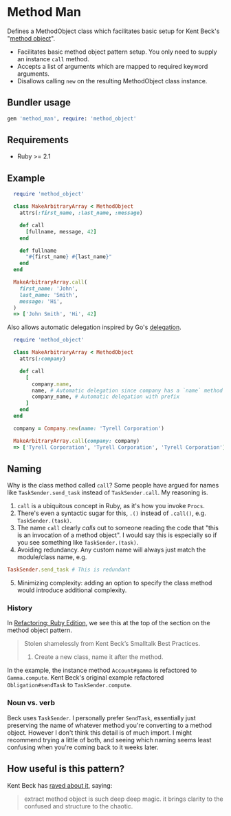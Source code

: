 # Method Man

Defines a MethodObject class which facilitates basic setup for Kent Beck's "[method object](http://c2.com/cgi/wiki?MethodObject)".

* Facilitates basic method object pattern setup. You only need to supply an instance `call` method.
* Accepts a list of arguments which are mapped to required keyword arguments.
* Disallows calling `new` on the resulting MethodObject class instance.

## Bundler usage

```ruby
gem 'method_man', require: 'method_object'
```

## Requirements
* Ruby >= 2.1

## Example

```ruby
  require 'method_object'

  class MakeArbitraryArray < MethodObject
    attrs(:first_name, :last_name, :message)

    def call
      [fullname, message, 42]
    end

    def fullname
      "#{first_name} #{last_name}"
    end
  end

  MakeArbitraryArray.call(
    first_name: 'John',
    last_name: 'Smith',
    message: 'Hi',
  )
  => ['John Smith', 'Hi', 42]
```

Also allows automatic delegation inspired by Go's
[delegation](https://nathany.com/good/).


```ruby
  require 'method_object'

  class MakeArbitraryArray < MethodObject
    attrs(:company)

    def call
      [
        company.name,
        name, # Automatic delegation since company has a `name` method
        company_name, # Automatic delegation with prefix
      ]
    end
  end

  company = Company.new(name: 'Tyrell Corporation')

  MakeArbitraryArray.call(company: company)
  => ['Tyrell Corporation', 'Tyrell Corporation', 'Tyrell Corporation']
```

## Naming

Why is the class method called `call`? Some people have argued for names like `TaskSender.send_task` instead of `TaskSender.call`. My reasoning is.

1. `call` is a ubiquitous concept in Ruby, as it's how you invoke `Procs`.
2. There's even a syntactic sugar for this, `.()` instead of `.call()`, e.g. `TaskSender.(task)`.
3. The name `call` clearly _calls_ out to someone reading the code that "this is an invocation of a method object". I would say this is especially so if you see something like `TaskSender.(task)`.
4. Avoiding redundancy. Any custom name will always just match the module/class name, e.g.
```ruby
TaskSender.send_task # This is redundant
```
5. Minimizing complexity: adding an option to specify the class method would introduce additional complexity.

### History
In [Refactoring: Ruby Edition](http://www.informit.com/store/refactoring-ruby-edition-9780321603500), we see this at the top of the section on the method object pattern.

> Stolen shamelessly from Kent Beck’s Smalltalk Best Practices.
> 1. Create a new class, name it after the method.

In the example, the instance method `Account#gamma` is refactored to `Gamma.compute`. Kent Beck's original example refactored `Obligation#sendTask` to `TaskSender.compute`.

### Noun vs. verb

Beck uses `TaskSender`. I personally prefer `SendTask`, essentially just preserving the name of whatever method you're converting to a method object. However I don't think this detail is of much import. I might recommend trying a little of both, and seeing which naming seems least confusing when you're coming back to it weeks later.

## How useful is this pattern?
Kent Beck has [raved about it](https://twitter.com/kentbeck/status/195168291134783489), saying:

> extract method object is such deep deep magic. it brings clarity to the confused and structure to the chaotic.
